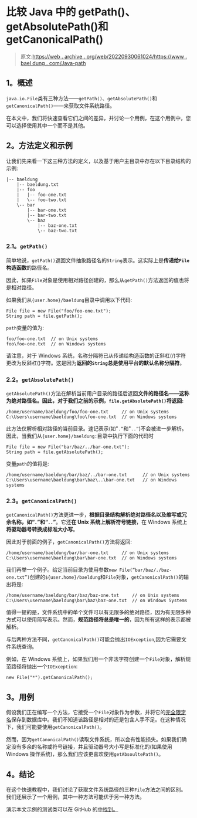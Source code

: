 # 比较 Java 中的 getPath()、getAbsolutePath()和 getCanonicalPath()

> 原文:[https://web . archive . org/web/20220930061024/https://www . bael dung . com/Java-path](https://web.archive.org/web/20220930061024/https://www.baeldung.com/java-path)

## **1。概述**

`java.io.File`类有三种方法——`getPath()`、`getAbsolutePath()`和`getCanonicalPath()`——来获取文件系统路径。

在本文中，我们将快速查看它们之间的差异，并讨论一个用例，在这个用例中，您可以选择使用其中一个而不是其他。

## **2。方法定义和示例**

让我们先来看一下这三种方法的定义，以及基于用户主目录中存在以下目录结构的示例:

```
|-- baeldung
    |-- baeldung.txt
    |-- foo
    |   |-- foo-one.txt
    |   \-- foo-two.txt
    \-- bar
        |-- bar-one.txt
        |-- bar-two.txt
        \-- baz
            |-- baz-one.txt
            \-- baz-two.txt
```

### **2.1。`getPath()`**

简单地说，`getPath()`返回文件抽象路径名的`String`表示。这实际上是**传递给`File`构造函数**的路径名。

因此，如果`File`对象是使用相对路径创建的，那么从`getPath()`方法返回的值也将是相对路径。

如果我们从`{user.home}/baeldung`目录中调用以下代码:

```
File file = new File("foo/foo-one.txt");
String path = file.getPath();
```

`path`变量的值为:

```
foo/foo-one.txt  // on Unix systems
foo\foo-one.txt  // on Windows systems
```

请注意，对于 Windows 系统，名称分隔符已从传递给构造函数的正斜杠(/)字符更改为反斜杠(\)字符。这是因为**返回的`String`总是使用平台的默认名称分隔符**。

### **2.2。`getAbsolutePath()`**

`getAbsolutePath()`方法在解析当前用户目录的路径后返回**文件的路径名——这称为绝对路径名。因此，对于我们之前的示例，`file.getAbsolutePath()`将返回:**

```
/home/username/baeldung/foo/foo-one.txt     // on Unix systems
C:\Users\username\baeldung\foo\foo-one.txt  // on Windows systems
```

此方法仅解析相对路径的当前目录。速记表示(如"`.”`和"`..”`)不会被进一步解析。因此，当我们从`{user.home}/baeldung:`目录中执行下面的代码时

```
File file = new File("bar/baz/../bar-one.txt");
String path = file.getAbsolutePath();
```

变量`path`的值将是:

```
/home/username/baeldung/bar/baz/../bar-one.txt      // on Unix systems
C:\Users\username\baeldung\bar\baz\..\bar-one.txt   // on Windows systems
```

### **2.3。`getCanonicalPath()`**

`getCanonicalPath()`方法更进一步，**根据目录结构解析绝对路径名以及缩写或冗余名称，如“`.`”和“`..`”**。它还**在 Unix 系统上解析符号链接**，在 Windows 系统上**将驱动器号转换成标准大小写**。

因此对于前面的例子，`getCanonicalPath()`方法将返回:

```
/home/username/baeldung/bar/bar-one.txt     // on Unix systems
C:\Users\username\baeldung\bar\bar-one.txt  // on Windows systems
```

我们再举一个例子。给定当前目录为使用参数`new File(“bar/baz/./baz-one.txt”)`创建的`${user.home}/baeldung`和`File`对象，`getCanonicalPath()`的输出将是:

```
/home/username/baeldung/bar/baz/baz-one.txt     // on Unix systems
C:\Users\username\baeldung\bar\baz\baz-one.txt  // on Windows Systems
```

值得一提的是，文件系统中的单个文件可以有无限多的绝对路径，因为有无限多种方式可以使用简写表示。然而，**规范路径将总是唯一的**，因为所有这样的表示都被解析。

与后两种方法不同，`getCanonicalPath()`可能会抛出`IOException`,因为它需要文件系统查询。

例如，在 Windows 系统上，如果我们用一个非法字符创建一个`File`对象，解析规范路径将抛出一个`IOException`:

```
new File("*").getCanonicalPath();
```

## **3。用例**

假设我们正在编写一个方法，它接受一个`File`对象作为参数，并将它的[完全限定名](https://web.archive.org/web/20220626202045/https://en.wikipedia.org/wiki/Fully_qualified_name#Filenames_and_paths)保存到数据库中。我们不知道该路径是相对的还是包含人手不足。在这种情况下，我们可能要使用`getCanonicalPath()`。

然而，因为`getCanonicalPath()`读取文件系统，所以会有性能损失。如果我们确定没有多余的名称或符号链接，并且驱动器号大小写是标准化的(如果使用 Windows 操作系统)，那么我们应该更喜欢使用`getAbsoultePath()`。

## **4。结论**

在这个快速教程中，我们讨论了获取文件系统路径的三种`File`方法之间的区别。我们还展示了一个用例，其中一种方法可能优于另一种方法。

演示本文示例的测试类可以在 GitHub 的[中找到。](https://web.archive.org/web/20220626202045/https://github.com/eugenp/tutorials/tree/master/core-java-modules/core-java-io-apis)